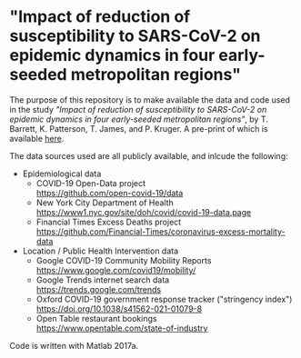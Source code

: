 # "Impact of reduction of susceptibility to SARS-CoV-2 on epidemic dynamics in four early-seeded metropolitan regions"

The purpose of this repository is to make available the data and code used in the study *"Impact of reduction of susceptibility to SARS-CoV-2 on epidemic dynamics in four early-seeded metropolitan regions"*, by T. Barrett, K. Patterson, T. James, and P. Kruger. A pre-print of which is available [here](https://doi.org/10.1101/2020.07.28.20163154).

The data sources used are all publicly available, and inlcude the following:

* Epidemiological data
  * COVID-19 Open-Data project  
  <https://github.com/open-covid-19/data>
  * New York City Department of Health  
  <https://www1.nyc.gov/site/doh/covid/covid-19-data.page>
  * Financial Times Excess Deaths project  
  <https://github.com/Financial-Times/coronavirus-excess-mortality-data>
* Location / Public Health Intervention data
  * Google COVID-19 Community Mobility Reports  
  <https://www.google.com/covid19/mobility/>
  * Google Trends internet search data  
  <https://trends.google.com/trends>
  * Oxford COVID-19 government response tracker ("stringency index")  
  <https://doi.org/10.1038/s41562-021-01079-8>
  * Open Table restaurant bookings  
  <https://www.opentable.com/state-of-industry>

Code is written with Matlab 2017a.
